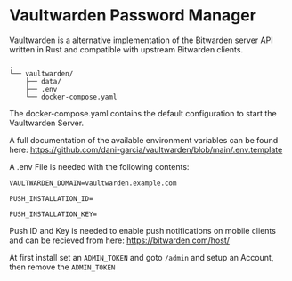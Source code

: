 # Vaultwarden Password Manager

Vaultwarden is a alternative implementation of the Bitwarden server API written in Rust and compatible with upstream Bitwarden clients.

```
.
└── vaultwarden/
    ├── data/
    ├── .env
    └── docker-compose.yaml
```

The docker-compose.yaml contains the default configuration to start the Vaultwarden Server.

A full documentation of the available environment variables can be found here:
https://github.com/dani-garcia/vaultwarden/blob/main/.env.template

A .env File is needed with the following contents:

```
VAULTWARDEN_DOMAIN=vaultwarden.example.com

PUSH_INSTALLATION_ID=

PUSH_INSTALLATION_KEY=
```

Push ID and Key is needed to enable push notifications on mobile clients and can be recieved from here: https://bitwarden.com/host/

At first install set an `ADMIN_TOKEN` and goto `/admin` and setup an Account, then remove the `ADMIN_TOKEN`
